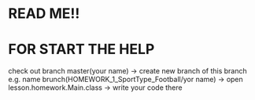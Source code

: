 # READ ME!!
# FOR START THE HELP 

check out branch master(your name) ->
create new branch of this branch e.g. name brunch(HOMEWORK_1_SportType_Football/yor name) ->
open lesson.homework.Main.class ->
write your code there
